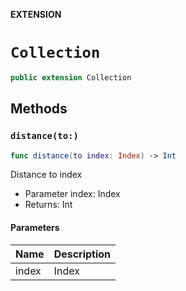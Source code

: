 **EXTENSION**

# `Collection`
```swift
public extension Collection
```

## Methods
### `distance(to:)`

```swift
func distance(to index: Index) -> Int
```

Distance to index
- Parameter index: Index
- Returns: Int

#### Parameters

| Name | Description |
| ---- | ----------- |
| index | Index |